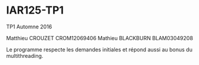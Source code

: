# IAR125-TP1
TP1 Automne 2016

Matthieu CROUZET  CROM12069406
Mathieu BLACKBURN BLAM03049208

Le programme respecte les demandes initiales et répond aussi au bonus du multithreading.

